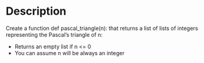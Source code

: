 # Description

Create a function def pascal_triangle(n): that returns a list of lists of integers representing the Pascal’s triangle of n:

- Returns an empty list if n <= 0
- You can assume n will be always an integer